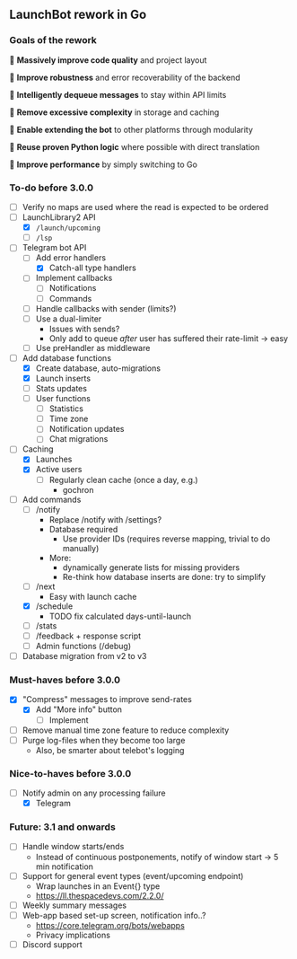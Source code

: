 ## LaunchBot rework in Go

### Goals of the rework
🌟 **Massively improve code quality** and project layout

🌟 **Improve robustness** and error recoverability of the backend

🌟 **Intelligently dequeue messages** to stay within API limits

🌟 **Remove excessive complexity** in storage and caching

🌟 **Enable extending the bot** to other platforms through modularity

🌟 **Reuse proven Python logic** where possible with direct translation

🌟 **Improve performance** by simply switching to Go

### To-do before 3.0.0
- [ ] Verify no maps are used where the read is expected to be ordered
- [ ] LaunchLibrary2 API
	- [x] `/launch/upcoming`
	- [ ] `/lsp`

- [ ] Telegram bot API
	- [ ] Add error handlers
		- [x] Catch-all type handlers
	- [ ] Implement callbacks
		- [ ] Notifications
		- [ ] Commands
	- [ ] Handle callbacks with sender (limits?)
	- [ ] Use a dual-limiter
		- Issues with sends?
		- Only add to queue _after_ user has suffered their rate-limit -> easy
	- [ ] Use preHandler as middleware

- [ ] Add database functions
	- [x] Create database, auto-migrations
	- [x] Launch inserts
	- [ ] Stats updates
	- [ ] User functions
		- [ ] Statistics
		- [ ] Time zone  
		- [ ] Notification updates
		- [ ] Chat migrations

- [ ] Caching
	- [x] Launches
	- [x] Active users
		- [ ] Regularly clean cache (once a day, e.g.)
			- gochron

- [ ] Add commands
	- [ ] /notify
		- Replace /notify with /settings?
		- Database required
			- Use provider IDs (requires reverse mapping, trivial to do manually)
		- More:
			- dynamically generate lists for missing providers
			- Re-think how database inserts are done: try to simplify
	- [ ] /next
		- Easy with launch cache
	- [x] /schedule
		- TODO fix calculated days-until-launch
	- [ ] /stats
	- [ ] /feedback + response script
	- [ ] Admin functions (/debug)

- [ ] Database migration from v2 to v3

### Must-haves before 3.0.0
- [x] "Compress" messages to improve send-rates
	- [x] Add "More info" button
		- [ ] Implement
- [ ] Remove manual time zone feature to reduce complexity
- [ ] Purge log-files when they become too large
	- Also, be smarter about telebot's logging

### Nice-to-haves before 3.0.0
- [ ] Notify admin on any processing failure
	- [x] Telegram

### Future: 3.1 and onwards
- [ ] Handle window starts/ends
	- Instead of continuous postponements, notify of window start -> 5 min notification
- [ ] Support for general event types (event/upcoming endpoint)
	- Wrap launches in an Event{} type
	- https://ll.thespacedevs.com/2.2.0/
- [ ] Weekly summary messages
- [ ] Web-app based set-up screen, notification info..?
	- https://core.telegram.org/bots/webapps
	- Privacy implications
- [ ] Discord support
